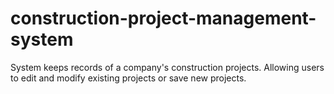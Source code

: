 # construction-project-management-system
System keeps records of a company's construction projects. Allowing users to edit and modify existing projects or save new projects.
